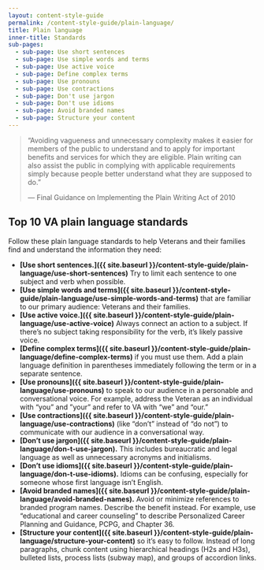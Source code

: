 ```yaml
---
layout: content-style-guide
permalink: /content-style-guide/plain-language/
title: Plain language
inner-title: Standards
sub-pages:
  - sub-page: Use short sentences
  - sub-page: Use simple words and terms
  - sub-page: Use active voice
  - sub-page: Define complex terms
  - sub-page: Use pronouns
  - sub-page: Use contractions
  - sub-page: Don't use jargon
  - sub-page: Don't use idioms
  - sub-page: Avoid branded names
  - sub-page: Structure your content
---
```


<blockquote>
  <p>
    “Avoiding vagueness and unnecessary complexity makes it easier for members of the public to understand and to apply for important benefits and services for which they are eligible. Plain writing can also assist the public in complying with applicable requirements simply because people better understand what they are supposed to do.”
  </p>
  <p>
    — Final Guidance on Implementing the Plain Writing Act of 2010 
  </p>
</blockquote>

## Top 10 VA plain language standards

Follow these plain language standards to help Veterans and their families find and understand the information they need:

- **[Use short sentences.]({{ site.baseurl }}/content-style-guide/plain-language/use-short-sentences)** Try to limit each sentence to one subject and verb when possible. 
- **[Use simple words and terms]({{ site.baseurl }}/content-style-guide/plain-language/use-simple-words-and-terms)** that are familiar to our primary audience: Veterans and their families.
- **[Use active voice.]({{ site.baseurl }}/content-style-guide/plain-language/use-active-voice)** Always connect an action to a subject. If there’s no subject taking responsibility for the verb, it’s likely passive voice. 
- **[Define complex terms]({{ site.baseurl }}/content-style-guide/plain-language/define-complex-terms)** if you must use them. Add a plain language definition in parentheses immediately following the term or in a separate sentence.
- **[Use pronouns]({{ site.baseurl }}/content-style-guide/plain-language/use-pronouns)** to speak to our audience in a personable and conversational voice. For example, address the Veteran as an individual with “you” and ”your” and refer to VA with “we” and “our.”
- **[Use contractions]({{ site.baseurl }}/content-style-guide/plain-language/use-contractions)** (like “don’t” instead of “do not”) to communicate with our audience in a conversational way. 
- **[Don’t use jargon]({{ site.baseurl }}/content-style-guide/plain-language/don-t-use-jargon).** This includes bureaucratic and legal language as well as unnecessary acronyms and initialisms.
- **[Don’t use idioms]({{ site.baseurl }}/content-style-guide/plain-language/don-t-use-idioms).** Idioms can be confusing, especially for someone whose first language isn’t English.
- **[Avoid branded names]({{ site.baseurl }}/content-style-guide/plain-language/avoid-branded-names).** Avoid or minimize references to branded program names. Describe the benefit instead. For example, use “educational and career counseling” to describe Personalized Career Planning and Guidance, PCPG, and Chapter 36.
- **[Structure your content]({{ site.baseurl }}/content-style-guide/plain-language/structure-your-content)** so it’s easy to follow. Instead of long paragraphs, chunk content using hierarchical headings (H2s and H3s), bulleted lists, process lists (subway map), and groups of accordion links.
